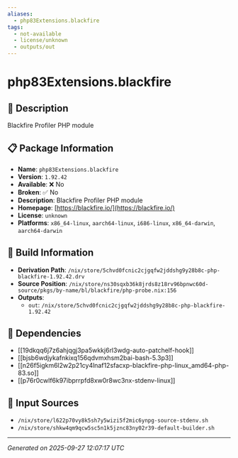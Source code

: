 ```yaml
---
aliases:
  - php83Extensions.blackfire
tags:
  - not-available
  - license/unknown
  - outputs/out
---
```


# php83Extensions.blackfire

## 📝 Description

Blackfire Profiler PHP module

## 📋 Package Information

- **Name**: `php83Extensions.blackfire`
- **Version**: `1.92.42`
- **Available**: ❌ No
- **Broken**: ✅ No
- **Description**: Blackfire Profiler PHP module
- **Homepage**: [https://blackfire.io/](https://blackfire.io/)
- **License**: `unknown`
- **Platforms**: `x86_64-linux`, `aarch64-linux`, `i686-linux`, `x86_64-darwin`, `aarch64-darwin`

## 🔧 Build Information

- **Derivation Path**: `/nix/store/5chvd0fcnic2cjgqfw2jddshg9y28b8c-php-blackfire-1.92.42.drv`
- **Source Position**: `/nix/store/ns30sqxb36k8jrds8z18rv96bpnwc60d-source/pkgs/by-name/bl/blackfire/php-probe.nix:156`
- **Outputs**:
  - `out`:  `/nix/store/5chvd0fcnic2cjgqfw2jddshg9y28b8c-php-blackfire-1.92.42`

## 🔗 Dependencies

- [[19dkqq6j7z6ahjqgj3pa5wkkj6rl3wdg-auto-patchelf-hook]]
- [[bjsb6wdjykafnkixq156qdvmxhsm2bai-bash-5.3p3]]
- [[n26f5igkm6l2w2p21cy4lnaf12sfacxp-blackfire-php-linux_amd64-php-83.so]]
- [[p76r0cwlf6k97ibprrpfd8xw0r8wc3nx-stdenv-linux]]

## 📁 Input Sources

- `/nix/store/l622p70vy8k5sh7y5wizi5f2mic6ynpg-source-stdenv.sh`
- `/nix/store/shkw4qm9qcw5sc5n1k5jznc83ny02r39-default-builder.sh`

---
*Generated on 2025-09-27 12:07:17 UTC*
